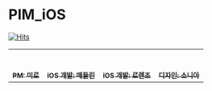 # PIM_iOS

[![Hits](https://hits.seeyoufarm.com/api/count/incr/badge.svg?url=https%3A%2F%2Fgithub.com%2FPIM-PillReminder%2FPIM_iOS&count_bg=%2379C83D&title_bg=%23555555&icon=&icon_color=%23E7E7E7&title=hits&edge_flat=false)](https://hits.seeyoufarm.com)

<table>
  <tbody>
    <tr>
      <td align="center">
         <a href=""><br /><br /><sub><b> PM: 미로 </b></sub></a><br />
      </td>
      <td align="center">
        <a href="https://github.com/MADElinessss"><br /><br /><sub><b>iOS 개발: 매들린 </b></sub></a><br />
      </td>
      <td align="center">
         <a href=""><br /><br /><sub><b>iOS 개발: 로렌조</b></sub></a><br />
      </td>
      <td align="center">
         <a href=""><br /><br /><sub><b> 디자인: 소니아</b></sub></a><br />
      </td>
    </tr>
  </tbody>
</table>
